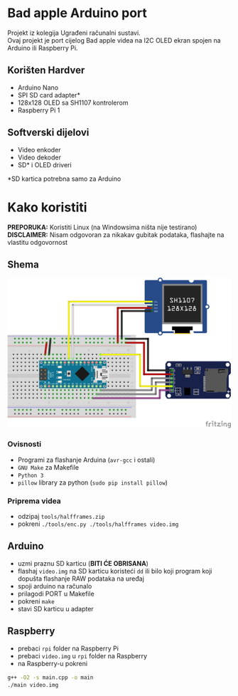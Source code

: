 # Bad apple Arduino port
Projekt iz kolegija Ugrađeni računalni sustavi.  
Ovaj projekt je port cijelog Bad apple videa na I2C OLED ekran spojen na Arduino ili Raspberry Pi.

## Korišten Hardver
- Arduino Nano
- SPI SD card adapter*
- 128x128 OLED sa SH1107 kontrolerom
- Raspberry Pi 1

## Softverski dijelovi
- Video enkoder
- Video dekoder
- SD* i OLED driveri

*SD kartica potrebna samo za Arduino
# Kako koristiti
**PREPORUKA:** Koristiti Linux (na Windowsima ništa nije testirano)  
**DISCLAIMER:** Nisam odgovoran za nikakav gubitak podataka, flashajte na vlastitu odgovornost

## Shema

![Shema](images/badapple_bb.png)


### Ovisnosti
- Programi za flashanje Arduina (`avr-gcc` i ostali)
- `GNU Make` za Makefile
- `Python 3`
- `pillow` library za python (`sudo pip install pillow`)

### Priprema videa
- odzipaj `tools/halfframes.zip`
- pokreni `./tools/enc.py ./tools/halfframes video.img`

## Arduino

- uzmi praznu SD karticu (**BITI ĆE OBRISANA**)
- flashaj `video.img` na SD karticu koristeći `dd` ili bilo koji program koji dopušta flashanje RAW podataka na uređaj
- spoji arduino na računalo
- prilagodi PORT u Makefile
- pokreni `make`
- stavi SD karticu u adapter

## Raspberry
- prebaci `rpi` folder na Raspberry Pi
- prebaci `video.img` u `rpi` folder na Raspberry
- na Raspberry-u pokreni  
```sh
g++ -O2 -s main.cpp -o main
./main video.img
```
